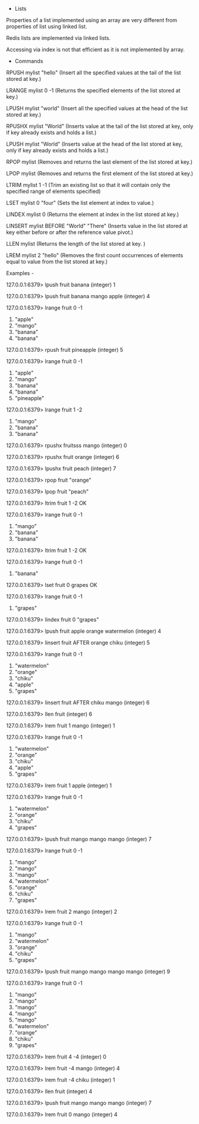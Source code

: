 - Lists

Properties of a list implemented using an array are very different 
from properties of list using linked list.

Redis lists are implemented via linked lists.

Accessing via index is not that efficient as it is not implemented by array.

- Commands

RPUSH mylist "hello" (Insert all the specified values at the tail of the list stored at key.)

LRANGE mylist 0 -1 (Returns the specified elements of the list stored at key.)

LPUSH mylist "world" (Insert all the specified values at the head of the list stored at key.)

RPUSHX mylist "World" (Inserts value at the tail of the list stored at key, only if key already exists and holds a list.)

LPUSH mylist "World" (Inserts value at the head of the list stored at key, only if key already exists and holds a list.)

RPOP mylist (Removes and returns the last element of the list stored at key.)

LPOP mylist (Removes and returns the first element of the list stored at key.)

LTRIM mylist 1 -1 (Trim an existing list so that it will contain only the specified range of elements specified)

LSET mylist 0 "four" (Sets the list element at index to value.)

LINDEX mylist 0 (Returns the element at index in the list stored at key.)

LINSERT mylist BEFORE "World" "There" (Inserts value in the list stored at key either before or after the reference value pivot.)

LLEN mylist (Returns the length of the list stored at key. )

LREM mylist 2 "hello" (Removes the first count occurrences of elements equal to value from the list stored at key.)

Examples - 

127.0.0.1:6379> lpush fruit banana 
(integer) 1

127.0.0.1:6379> lpush fruit banana mango apple
(integer) 4

127.0.0.1:6379> lrange fruit  0 -1
1) "apple"
2) "mango"
3) "banana"
4) "banana"

127.0.0.1:6379> rpush fruit pineapple
(integer) 5

127.0.0.1:6379> lrange fruit 0 -1
1) "apple"
2) "mango"
3) "banana"
4) "banana"
5) "pineapple"

127.0.0.1:6379> lrange fruit 1 -2
1) "mango"
2) "banana"
3) "banana"

127.0.0.1:6379> rpushx fruitsss mango
(integer) 0

127.0.0.1:6379> rpushx fruit orange
(integer) 6

127.0.0.1:6379> lpushx fruit peach
(integer) 7

127.0.0.1:6379> rpop fruit
"orange"

127.0.0.1:6379> lpop fruit
"peach"

127.0.0.1:6379> ltrim fruit 1 -2
OK

127.0.0.1:6379> lrange fruit 0 -1
1) "mango"
2) "banana"
3) "banana"

127.0.0.1:6379> ltrim fruit 1 -2
OK

127.0.0.1:6379> lrange fruit 0 -1
1) "banana"

127.0.0.1:6379> lset fruit 0 grapes
OK

127.0.0.1:6379> lrange fruit 0 -1
1) "grapes"

127.0.0.1:6379> lindex fruit 0
"grapes"

127.0.0.1:6379> lpush fruit apple orange watermelon
(integer) 4

127.0.0.1:6379> linsert fruit AFTER orange chiku
(integer) 5

127.0.0.1:6379> lrange fruit 0 -1
1) "watermelon"
2) "orange"
3) "chiku"
4) "apple"
5) "grapes"

127.0.0.1:6379> linsert fruit AFTER chiku mango
(integer) 6

127.0.0.1:6379> llen fruit
(integer) 6

127.0.0.1:6379> lrem fruit 1 mango
(integer) 1

127.0.0.1:6379> lrange fruit 0 -1
1) "watermelon"
2) "orange"
3) "chiku"
4) "apple"
5) "grapes"

127.0.0.1:6379> lrem fruit 1 apple
(integer) 1

127.0.0.1:6379> lrange fruit 0 -1
1) "watermelon"
2) "orange"
3) "chiku"
4) "grapes"

127.0.0.1:6379> lpush fruit mango mango mango
(integer) 7

127.0.0.1:6379> lrange fruit 0 -1
1) "mango"
2) "mango"
3) "mango"
4) "watermelon"
5) "orange"
6) "chiku"
7) "grapes"

127.0.0.1:6379> lrem fruit 2 mango
(integer) 2

127.0.0.1:6379> lrange fruit 0 -1
1) "mango"
2) "watermelon"
3) "orange"
4) "chiku"
5) "grapes"

127.0.0.1:6379> lpush fruit mango mango mango mango
(integer) 9

127.0.0.1:6379> lrange fruit 0 -1
1) "mango"
2) "mango"
3) "mango"
4) "mango"
5) "mango"
6) "watermelon"
7) "orange"
8) "chiku"
9) "grapes"

127.0.0.1:6379> lrem fruit 4 -4
(integer) 0


127.0.0.1:6379> lrem fruit -4 mango
(integer) 4

127.0.0.1:6379> lrem fruit -4 chiku
(integer) 1

127.0.0.1:6379> llen fruit 
(integer) 4

127.0.0.1:6379> lpush fruit mango mango mango
(integer) 7

127.0.0.1:6379> lrem fruit 0 mango
(integer) 4
